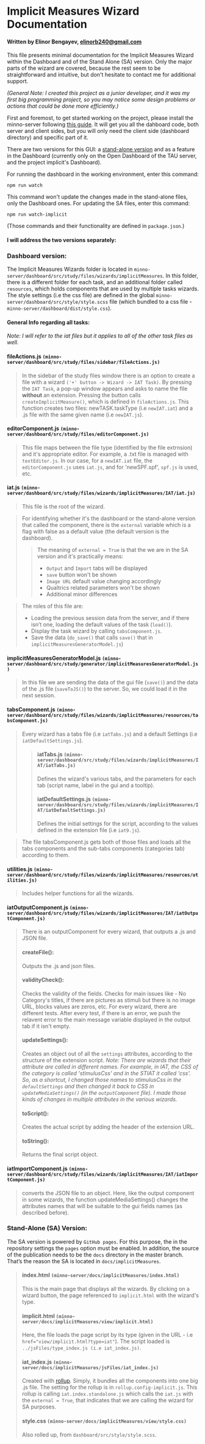 # Implicit Measures Wizard Documentation
#### Written by Elinor Bengayev, elinorb240@gmail.com

This file presents minimal documentation for the Implicit Measures Wizard within the Dashboard and of the Stand Alone (SA) version. Only the major parts of the wizard are covered, because the rest seem to be straightforward and intuitive, but don't hesitate to contact me for additional support.   

*(General Note: I created this project as a junior developer, and it was my first big programming project, so you may notice some design problems or actions that could be done more efficiently.)*

First and foremost, to get started working on the project, please install the minno-server following [this guide](https://docs.google.com/document/d/1ZbobgBbhOvoREsod0ms4BYWDsafiIQozZJBDmKfptYI). 
It will get you all the dahboard code, both server and client sides, but you will only need the client side (dashboard directory) and specific part of it. 

There are two versions for this GUI: a [stand-alone version](https://minnojs.github.io/minno-server/implicitMeasures/) and as a feature in the Dashboard (currently only on the Open Dashboard of the TAU server, and the project implicit's Dashboard).

For running the dashboard in the working environment, enter this command:
```
npm run watch
```
This command won't update the changes made in the stand-alone files, only the Dashboard ones. For updating the SA files, enter this command:
```
npm run watch-implicit
```
(Those commands and their functionality are defined in `package.json`.) 
#### I will address the two versions separately:
### Dashboard version:
The Implicit Measures Wizards folder is located in `minno-server/dashboard/src/study/files/wizards/implicitMeasures`. In this folder, there is a different folder for each task, and an additional folder called `resources`, which holds components that are used by multiple tasks wizards.
The style settings (i.e the css file) are defined in the global `minno-server/dashboard/src/style/style.scss` file (which bundled to a css file - `minno-server/dashboard/dist/style.css`).

#### General Info regarding all tasks:
*Note: I will refer to the iat files but it applies to all of the other task files as well.*

#### fileActions.js `(minno-server/dashboard/src/study/files/sidebar/fileActions.js)`
> In the sidebar of the study files window there is an option to create a file with a wizard `('+' button -> Wizard -> IAT Task)`. By pressing the `IAT Task`, a pop-up window appears and asks to name the file **without** an extension.
> Pressing the button calls `createImplicitMeasure()`, which is defined in `fileActions.js`.
> This function creates two files: newTASK.taskType (i.e `newIAT.iat`) and a .js file with the same given name (i.e `newIAT.js`).

#### editorComponent.js `(minno-server/dashboard/src/study/files/editorComponent.js)`
> This file maps between the file type (identified by the file extrnsion) and it's appropriate editor. For example, a .txt file is managed with `textEditor.js`.
> In our case, for a `newIAT.iat` file, the `editorComponent.js` uses `iat.js`, and for 'newSPF.spf', `spf.js` is used, etc. 

#### iat.js `(minno-server/dashboard/src/study/files/wizards/implicitMeasures/IAT/iat.js)`
> This file is the root of the wizard. 

> For identifying whether it's the dashboard or the stand-alone version that called the component, there is the `external` variable which is a flag with false as a default value (the default version is the dashboard).
>> The meaning of `external = True` is that the we are in the SA version and it's practically means:
>> - `Output` and `Import` tabs will be displayed
>> - `save` button won't be shown
>> - `Image URL` default value changing accordingly
>> - Qualtrics related parameters won't be shown
>> - Additional minor differences

> The roles of this file are:
> - Loading the previous session data from the server, and if there isn’t one, loading the default values of the task (`load()`). 
> - Display the task wizard by calling `tabsComponent.js`.
> - Save the data (`do_save()` that calls `save()` that in `implicitMeasuresGeneratorModel.js`)

#### implicitMeasuresGeneratorModel.js `(minno-server/dashboard/src/study/generator/implicitMeasuresGeneratorModel.js)`
> In this file we are sending the data of the gui file (`save()`) and the data of the .js file (`saveToJS()`) to the server. So, we could load it in the next session. 

#### tabsComponent.js `(minno-server/dashboard/src/study/files/wizards/implicitMeasures/resources/tabsComponent.js)`
> Every wizard has a tabs file (i.e `iatTabs.js`) and a default Settings (i.e `iatDefaultSettings.js`).
>> #### iatTabs.js `(minno-server/dashboard/src/study/files/wizards/implicitMeasures/IAT/iatTabs.js)`
>> Defines the wizard's various tabs, and the parameters for each tab (script name, label in the gui and a tooltip).
>> #### iatDefaultSettings.js `(minno-server/dashboard/src/study/files/wizards/implicitMeasures/IAT/iatDefaultSettings.js)`
>> Defines the initial settings for the script, according to the values defined in the extension file (i.e `iat9.js`). 

> The file tabsComponent.js gets both of those files and loads all the tabs components and the sub-tabs components (categories tab) according to them.  

#### utilities.js `(minno-server/dashboard/src/study/files/wizards/implicitMeasures/resources/utilities.js)`
> Includes helper functions for all the wizards. 

#### iatOutputComponent.js `(minno-server/dashboard/src/study/files/wizards/implicitMeasures/IAT/iatOutputComponent.js)`
> There is an outputComponent for every wizard, that outputs a .js and JSON file. 
> #### createFile():
> Outputs the .js and json files.
> #### validityCheck():
> Checks the validity of the fields. Checks for main issues like - No Category's titles, if there are pictures as stimuli but there is no image URL, blocks values are zeros, etc. For every wizard, there are different tests. 
> After every test, if there is an error, we push the relavent error to the main message variable displayed in the output tab if it isn't empty.
> #### updateSettings():
> Creates an object  out of all the `settings` attributes, according to the structure of the extension script.
> *Note: There are wizards that their attribute are called in different names. For example, in IAT, the CSS of the category is called 'stimulusCss' and in the STIAT it called 'css'. So, as a shortcut, I changed those names to stimulusCss in the `defaultSettings` and then changed it back to CSS in `updateMediaSettings()` (in the `outputComponent` file). I made those kinds of changes in multiple attributes in the various wizards.* 
> #### toScript(): 
> Creates the actual script by adding the header of the extension URL.
> #### toString():
> Returns the final script object. 

#### iatImportComponent.js `(minno-server/dashboard/src/study/files/wizards/implicitMeasures/IAT/iatImportComponent.js)`
> converts the JSON file to an object.  Here, like the output component in some wizards, the function updateMediaSettings() changes the attributes names that will be suitable to the gui fields names (as described before). 

### Stand-Alone (SA) Version:
The SA version is powered by `GitHub pages`. For this purpose, the in the repository settings the `pages` option must be enabled. In addition, the source of the publication needs to be the `docs` directory in the master branch. That’s the reason the SA is located in `docs/implicitMeasures`. 

> #### index.html `(minno-server/docs/implicitMeasures/index.html)`
> This is the main page that displays all the wizards. By clicking on a wizard button, the page referenced to `implicit.html` with the wizard's type. 
> #### implicit.html `(minno-server/docs/implicitMeasures/view/implicit.html)`
> Here, the file loads the page script by its type (given in the URL - i.e `href="view/implicit.html?type=iat"`). 
> The script loaded is `../jsFiles/type_index.js (i.e iat_index.js)`.
> #### iat_index.js `(minno-server/docs/implicitMeasures/jsFiles/iat_index.js)`
> Created with [rollup](https://rollupjs.org/guide/en/). Simply, it bundles all the components into one big .js file. The setting for the rollup is in `rollup.config-implicit.js`. This rollup is calling `iat.index.standalone.js` which calls the `iat.js` with the `external = True`, that indicates that we are calling the wizard for SA purposes. 
> #### style.css `(minno-server/docs/implicitMeasures/view/style.css)`
> Also rolled up, from `dashboard/src/style/style.scss`.




